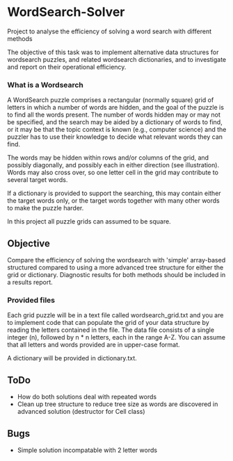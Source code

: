 # WordSearch-Solver
Project to analyse the efficiency of solving a word search with different methods

The objective of this task was to implement alternative data structures for wordsearch puzzles, and related wordsearch dictionaries, and to investigate and report on their operational efficiency.

### What is a Wordsearch
A WordSearch puzzle comprises a rectangular (normally square) grid of letters in which a number of words are hidden, and the goal of the puzzle is to find all the words present. The number of words hidden may or may not be specified, and the search may be aided by a dictionary of words to find, or it may be that the topic context is known (e.g., computer science) and the puzzler has to use their knowledge to decide what relevant words they can find.

The words may be hidden within rows and/or columns of the grid, and possibly diagonally, and possibly each in either direction (see illustration). Words may also cross over, so one letter cell in the grid may contribute to several target words.

If a dictionary is provided to support the searching, this may contain either the target words only, or the target words together with many other words to make the puzzle harder.

In this project all puzzle grids can assumed to be square.

## Objective
Compare the efficiency of solving the wordsearch with 'simple' array-based structured compared to using a more advanced tree structure for either the grid or dictionary. Diagnostic results for both methods should be included in a results report.

### Provided files
Each grid puzzle will be in a text file called wordsearch_grid.txt and you are to implement code that can populate the grid of your data structure by reading the letters contained in the file. The data file consists of a single integer (n), followed by n * n letters, each in the range A-Z. You can assume that all letters and words provided are in upper-case format.

A dictionary will be provided in dictionary.txt.

## ToDo
- How do both solutions deal with repeated words
- Clean up tree structure to reduce tree size as words are discovered in advanced solution (destructor for Cell class)


## Bugs
- Simple solution incompatable with 2 letter words
